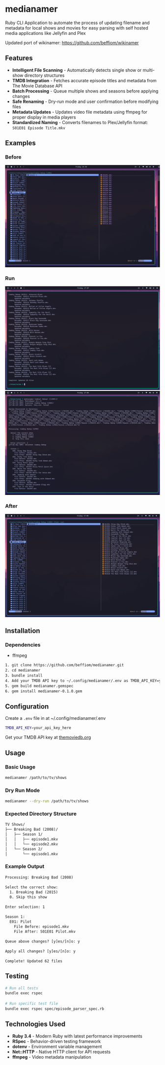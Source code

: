 # medianamer
Ruby CLI Application to automate the process of updating filename and metadata for local shows and movies for easy parsing with self hosted media applications like Jellyfin and Plex

Updated port of wikinamer: https://github.com/beffiom/wikinamer


## Features

- **Intelligent File Scanning** - Automatically detects single show or multi-show directory structures
- **TMDB Integration** - Fetches accurate episode titles and metadata from The Movie Database API
- **Batch Processing** - Queue multiple shows and seasons before applying changes
- **Safe Renaming** - Dry-run mode and user confirmation before modifying files
- **Metadata Updates** - Updates video file metadata using ffmpeg for proper display in media players
- **Standardized Naming** - Converts filenames to Plex/Jellyfin format: `S01E01 Episode Title.mkv`

## Examples
### Before
![Cowboy Bebop Before](./sample/sample_before.png)

### Run
![Cowboy Bebop During 1](./sample/sample_during_2.png)
![Cowboy Bebop During 2](./sample/sample_during_1.png)

### After
![Cowboy Bebop After](./sample/sample_after.png)

## Installation
### Dependencies
- ffmpeg

```bash
1. git clone https://github.com/beffiom/medianamer.git
2. cd medianamer
3. bundle install
4. Add your TMDB API key to ~/.config/medianamer/.env as TMDB_API_KEY=your_key_here (https://developer.themoviedb.org/docs/getting-started)
5. gem build medianamer.gemspec
6. gem install medianamer-0.1.0.gem
```

## Configuration

Create a `.env` file in at ~/.config/medianamer/.env
```bash
TMDB_API_KEY=your_api_key_here
```

Get your TMDB API key at [themoviedb.org](https://www.themoviedb.org/settings/api)

## Usage

### Basic Usage
```bash
medianamer /path/to/tv/shows
```

### Dry Run Mode
```bash
medianamer --dry-run /path/to/tv/shows
```

### Expected Directory Structure
```
TV Shows/
├── Breaking Bad (2008)/
│   ├── Season 1/
│   │   ├── episode1.mkv
│   │   └── episode2.mkv
│   └── Season 2/
│       └── episode1.mkv
```

### Example Output
```
Processing: Breaking Bad (2008)

Select the correct show:
  1. Breaking Bad (2015)
  0. Skip this show

Enter selection: 1

Season 1:
  E01: Pilot
    File Before: episode1.mkv
    File After: S01E01 Pilot.mkv

Queue above changes? [y]es/[n]o: y

Apply all changes? [y]es/[n]o: y

Complete! Updated 62 files
```

## Testing
```bash
# Run all tests
bundle exec rspec

# Run specific test file
bundle exec rspec spec/episode_parser_spec.rb
```

## Technologies Used

- **Ruby 3.4** - Modern Ruby with latest performance improvements
- **RSpec** - Behavior-driven testing framework
- **dotenv** - Environment variable management
- **Net::HTTP** - Native HTTP client for API requests
- **ffmpeg** - Video metadata manipulation
